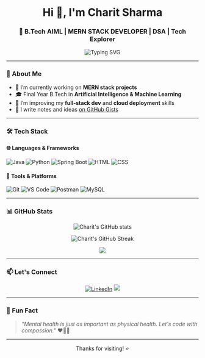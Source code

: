 <h1 align="center">Hi 👋, I'm Charit Sharma</h1>
<h3 align="center">🚀 B.Tech AIML | MERN STACK DEVELOPER | DSA | Tech Explorer</h3>

<p align="center">
  <img src="https://readme-typing-svg.herokuapp.com?font=Fira+Code&duration=3000&pause=1000&center=true&vCenter=true&width=435&lines=Machine+Learning+Explorer;React+%7C+Java;MERN+Stack+%26" alt="Typing SVG" />
</p>

---

### 🧠 About Me

- 🔭 I’m currently working on **MERN stack projects**
- 🎓 Final Year B.Tech in **Artificial Intelligence & Machine Learning**
- 🌱 I’m improving my **full-stack dev** and **cloud deployment** skills
- 📝 I write notes and ideas [on GitHub Gists](https://gist.github.com/Sharmacharit)

---

### 🛠️ Tech Stack

#### 🌐 Languages & Frameworks
![Java](https://img.shields.io/badge/Java-%23ED8B00.svg?style=for-the-badge&logo=openjdk&logoColor=white)
![Python](https://img.shields.io/badge/Python-3670A0?style=for-the-badge&logo=python&logoColor=ffdd54)
![Spring Boot](https://img.shields.io/badge/SpringBoot-6DB33F?style=for-the-badge&logo=springboot&logoColor=white)
![HTML](https://img.shields.io/badge/HTML5-E34F26.svg?style=for-the-badge&logo=html5&logoColor=white)
![CSS](https://img.shields.io/badge/CSS3-1572B6.svg?style=for-the-badge&logo=css3&logoColor=white)

#### 🧰 Tools & Platforms
![Git](https://img.shields.io/badge/Git-F05032?style=for-the-badge&logo=git&logoColor=white)
![VS Code](https://img.shields.io/badge/VSCode-007ACC?style=for-the-badge&logo=visual-studio-code&logoColor=white)
![Postman](https://img.shields.io/badge/Postman-FF6C37?style=for-the-badge&logo=postman&logoColor=white)
![MySQL](https://img.shields.io/badge/MySQL-00000F?style=for-the-badge&logo=mysql&logoColor=white)

---

### 📊 GitHub Stats

<p align="center">
  <img src="https://github-readme-stats.vercel.app/api?username=Sharmacharit&show_icons=true&theme=radical" alt="Charit's GitHub stats" />
</p>

<p align="center">
  <img src="https://github-readme-streak-stats.herokuapp.com/?user=Sharmacharit&theme=tokyonight" alt="Charit's GitHub Streak" />
</p>

<p align="center">
  <img src="https://github-readme-stats.vercel.app/api/top-langs/?username=Sharmacharit&layout=compact&theme=vision-friendly-dark" />
</p>

---

### 📫 Let's Connect

<p align="center">
  <a href="https://www.linkedin.com/in/charit-sharma-553591269/" target="blank"><img align="center" src="https://img.shields.io/badge/LinkedIn-0077B5.svg?&style=for-the-badge&logo=linkedin&logoColor=white" alt="LinkedIn" /></a>
  <a href="mailto:sharmacharit9@gmail.com"><img src="https://img.shields.io/badge/Email-D14836?style=for-the-badge&logo=gmail&logoColor=white"/></a>
</p>

---

### 🧠 Fun Fact
> _"Mental health is just as important as physical health. Let's code with compassion."_ ❤️🧘‍♂️

---

<p align="center">Thanks for visiting! ⭐️</p>

